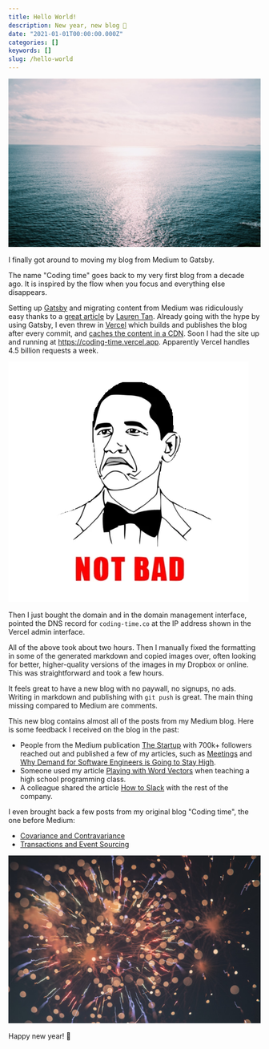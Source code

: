 ```yaml
---
title: Hello World!
description: New year, new blog 🎉
date: "2021-01-01T00:00:00.000Z"
categories: []
keywords: []
slug: /hello-world
---
```


![Ocean](./ocean.jpeg)

I finally got around to moving my blog from Medium to Gatsby.

The name "Coding time" goes back to my very first blog from a decade ago. It is inspired by the flow when you focus and everything else disappears.

Setting up [Gatsby](https://www.gatsbyjs.com/) and migrating content from Medium was ridiculously easy thanks to a [great article](https://www.no.lol/2019-03-16-medium-to-gatsby/) by [Lauren Tan](https://twitter.com/sugarpirate_). Already going with the hype by using Gatsby, I even threw in [Vercel](https://vercel.com/) which builds and publishes the blog after every commit, and [caches the content in a CDN](https://vercel.com/docs/edge-network/caching). Soon I had the site up and running at https://coding-time.vercel.app. Apparently Vercel handles 4.5 billion requests a week.

![Not bad!](./not-bad.webp)

Then I just bought the domain and in the domain management interface, pointed the DNS record for `coding-time.co` at the IP address shown in the Vercel admin interface.

All of the above took about two hours. Then I manually fixed the formatting in some of the generated markdown and copied images over, often looking for better, higher-quality versions of the images in my Dropbox or online. This was straightforward and took a few hours.

It feels great to have a new blog with no paywall, no signups, no ads. Writing in markdown and publishing with `git push` is great. The main thing missing compared to Medium are comments.

This new blog contains almost all of the posts from my Medium blog. Here is some feedback I received on the blog in the past:

- People from the Medium publication [The Startup](https://medium.com/swlh) with 700k+ followers reached out and published a few of my articles, such as [Meetings](../meetings) and [Why Demand for Software Engineers is Going to Stay High](../software-engineers-demand).
- Someone used my article [Playing with Word Vectors](../playing-with-word-vectors) when teaching a high school programming class.
- A colleague shared the article [How to Slack](../how-to-slack) with the rest of the company.

I even brought back a few posts from my original blog "Coding time", the one before Medium:

- [Covariance and Contravariance](../covariance-contravariance)
- [Transactions and Event Sourcing](../transactions-event-sourcing)

![Fireworks](./fireworks.jpeg)

Happy new year! 🎉
